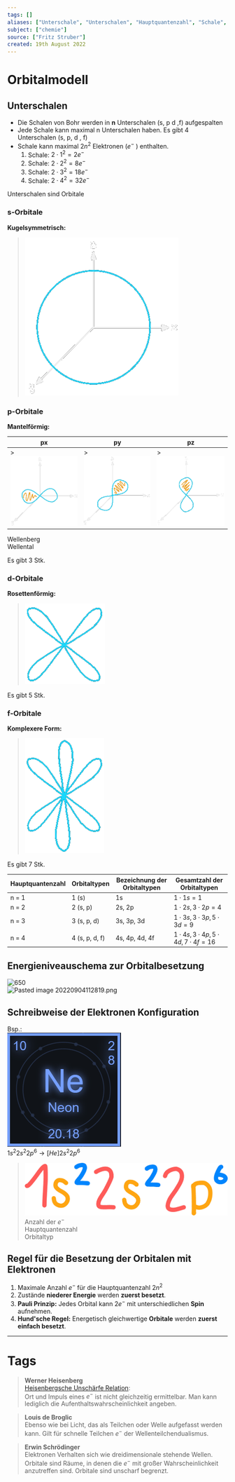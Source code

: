 ```yaml
---
tags: []
aliases: ["Unterschale", "Unterschalen", "Hauptquantenzahl", "Schale", "Schalen"]
subject: ["chemie"]
source: ["Fritz Struber"]
created: 19th August 2022
---
```


# Orbitalmodell

## Unterschalen

- Die Schalen von Bohr werden in **n** Unterschalen (s, p d ,f) aufgespalten
- Jede Schale kann maximal n Unterschalen haben. Es gibt 4 Unterschalen (s, p, d , f)
- Schale kann maximal $2n^{2}$ Elektronen ($e^{-}$ ) enthalten.
	 1. Schale: $2\cdot 1^{2} = 2e^{-}$
	 2. Schale: $2\cdot 2^{2} = 8e^{-}$
	 3. Schale: $2\cdot 3^{2} = 18e^{-}$
	 4. Schale: $2\cdot 4^{2} = 32e^{-}$

Unterschalen sind Orbitale

### s-Orbitale

**Kugelsymmetrisch:**
>![orb-s](assets/orb-s.png)

### p-Orbitale

**Mantelförmig:** 

| px               | py               | pz              |
| ---------------- | ---------------- | --------------- |
| >![orb-px](assets/orb-px.png) | >![orb-py](assets/orb-py.png) | >![orb-pz](assets/orb-pz.png) |
 
Wellenberg  
Wellental 

Es gibt 3 Stk.

### d-Orbitale

**Rosettenförmig:**
>![orb-d](assets/orb-d.png)

Es gibt 5 Stk.

### f-Orbitale

**Komplexere Form:**
>![orb-f](assets/orb-f.png)

Es gibt 7 Stk.

| Hauptquantenzahl | Orbitaltypen   | Bezeichnung der Orbitaltypen | Gesamtzahl der Orbitaltypen              |
| ---------------- | -------------- | ---------------------------- | ---------------------------------------- |
| n = 1            | 1 (s)          | 1s                           | $1\cdot1s=1$                             |
| n = 2            | 2 (s, p)       | 2s, 2p                       | $1\cdot2s,3\cdot2p=4$                    |
| n = 3            | 3 (s, p, d)    | 3s, 3p, 3d                   | $1\cdot3s,3\cdot3p, 5\cdot3d=9$          |
| n = 4            | 4 (s, p, d, f) | 4s, 4p, 4d, 4f               | $1\cdot4s,3\cdot4p,5\cdot4d,7\cdot4f=16$ | 

## Energieniveauschema zur Orbitalbesetzung

![650](Pasted%20image%2020220826201819.png)  
![Pasted image 20220904112819.png](Pasted%20image%2020220904112819.png)

## Schreibweise der Elektronen Konfiguration

Bsp.:  
![Ne](assets/Ne.png)  
$1s^{2}2s^{2}2p^{6}\longrightarrow [He] 2s^{2}2p^{6}$
>![150](assets/Ne-conf.png)  
Anzahl der $e^{-}$  
Hauptquantenzahl  
Orbitaltyp 

## Regel für die Besetzung der Orbitalen mit Elektronen 

1. Maximale Anzahl $e^-$ für die Hauptquantenzahl $2n^{2}$
2. Zustände **niederer Energie** werden **zuerst besetzt**.
3. **Pauli Prinzip:** Jedes Orbital kann $2e^{-}$ mit unterschiedlichen **Spin** aufnehmen.
4. **Hund'sche Regel:** Energetisch gleichwertige **Orbitale** werden **zuerst einfach besetzt**.

---

# Tags

 >**Werner Heisenberg**  
 >[Heisenbergsche Unschärfe Relation](https://de.wikipedia.org/wiki/Heisenbergsche_Unsch%C3%A4rferelation):  
 >Ort und Impuls eines $e^{-}$ ist nicht gleichzeitig ermittelbar. Man kann lediglich die Aufenthaltswahrscheinlichkeit angeben.

>**Louis de Broglic**  
>Ebenso wie bei Licht, das als Teilchen oder Welle aufgefasst werden kann. Gilt für schnelle Teilchen $e^{-}$ der Wellenteilchendualismus.

>**Erwin Schrödinger**  
>Elektronen Verhalten sich wie dreidimensionale stehende Wellen.  
>Orbitale sind Räume, in denen die $e^{-}$ mit großer Wahrscheinlichkeit anzutreffen sind. Orbitale sind unscharf begrenzt.
